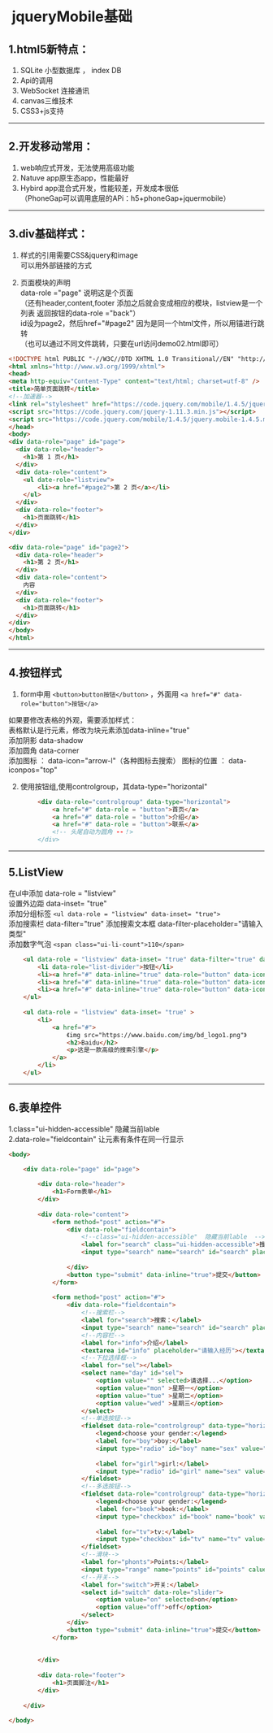 ﻿﻿
jqueryMobile基础
===

## 1.html5新特点：  

1. SQLite  小型数据库 ，  index DB  
2. Api的调用   
3. WebSocket 连接通讯
4. canvas三维技术
5. CSS3+js支持

---

## 2.开发移动常用：

1. web响应式开发，无法使用高级功能
2. Natuve app原生态app，性能最好
3. Hybird app混合式开发，性能较差，开发成本很低  
（PhoneGap可以调用底层的APi：h5+phoneGap+jquermobile）

---

## 3.div基础样式：

1. 样式的引用需要CSS&jquery和image  
可以用外部链接的方式

2. 页面模块的声明  
data-role ="page"    说明这是个页面  
（还有header,content,footer 添加之后就会变成相应的模块，listview是一个列表   返回按钮的data-role ="back"）   
id设为page2，然后href="#page2"    因为是同一个html文件，所以用锚进行跳转   
（也可以通过不同文件跳转，只要在url访问demo02.html即可）  

```html
<!DOCTYPE html PUBLIC "-//W3C//DTD XHTML 1.0 Transitional//EN" "http://www.w3.org/TR/xhtml1/DTD/xhtml1-transitional.dtd">
<html xmlns="http://www.w3.org/1999/xhtml">
<head>
<meta http-equiv="Content-Type" content="text/html; charset=utf-8" />
<title>简单页面跳转</title>
<!--加速器-->
<link rel="stylesheet" href="https://code.jquery.com/mobile/1.4.5/jquery.mobile-1.4.5.min.css">
<script src="https://code.jquery.com/jquery-1.11.3.min.js"></script>
<script src="https://code.jquery.com/mobile/1.4.5/jquery.mobile-1.4.5.min.js"></script>
</head>
<body>
<div data-role="page" id="page">
  <div data-role="header">
  	<h1>第 1 页</h1>
  </div>
  <div data-role="content">
    <ul date-role="listview">
        <li><a href="#page2">第 2 页</a></li>
    </ul>
  </div>
  <div data-role="footer">
  	<h1>页面跳转</h1>
  </div>
</div>

<div data-role="page" id="page2"> 
  <div data-role="header">
  	<h1>第 2 页</h1>
  </div>
  <div data-role="content">
	内容
  </div>
  <div data-role="footer">
  	<h1>页面跳转</h1>
  </div>
</div>
</body>
</html>
```

---

## 4.按钮样式

1. form中用 ``<button>button按钮</button>`` ，外面用 ``<a href="#" data-role="button">按钮</a> ``
 
如果要修改表格的外观，需要添加样式：  
表格默认是行元素，修改为块元素添加data-inline="true"    
添加阴影 data-shadow  
添加圆角 data-corner  
添加图标 ： data-icon="arrow-l"（各种图标去搜索）      图标的位置 ：  data-iconpos="top"

2. 使用按钮组,使用controlgroup，其data-type="horizontal"

```html
		<div data-role="controlgroup" data-type="horizontal">
			<a href="#" data-role = "button">首页</a>	
			<a href="#" data-role = "button">介绍</a>	
			<a href="#" data-role = "button">联系</a>		
			<!-- 头尾自动为圆角 --！>
		</div>
```

---

## 5.ListView
在ul中添加 data-role = "listview"   
设置外边距 data-inset= "true"  
添加分组标签 `` <ul data-role = "listview" data-inset= "true">  ``  
添加搜索栏  data-filter="true"     添加搜索文本框 data-filter-placeholder="请输入类型"  
添加数字气泡   ``<span class="ui-li-count">110</span>``

```html
    <ul data-role = "listview" data-inset= "true" data-filter="true" data-filter-placeholder="请输入类型">
    	<li data-role="list-divider">按钮</li>
        <li><a href="#" data-inline="true" data-role="button" data-icon="arrow-u">上</a></li>
        <li><a href="#" data-inline="true" data-role="button" data-icon="arrow-r">右</a></li>
        <li><a href="#" data-inline="true" data-role="button" data-icon="arrow-l" data-iconpos="top">上边左图标</a><span class="ui-li-count">110</span></li>
    </ul>
    
    <ul data-role = "listview" data-inset= "true" >
        <li>
            <a href="#">
            	《img src="https://www.baidu.com/img/bd_logo1.png"》
                <h2>Baidu</h2>
                <p>这是一款高级的搜索引擎</p>
            </a>
        </li>
    </ul>
```

---

## 6.表单控件

1.class="ui-hidden-accessible"  隐藏当前lable   
2.data-role="fieldcontain"  让元素有条件在同一行显示  

```html
<body>

    <div data-role="page" id="page">
      
        <div data-role="header">
        	<h1>Form表单</h1>
        </div>
        
        <div data-role="content">
        	<form method="post" action="#">
        		<div data-role="fieldcontain">
                	<!--class="ui-hidden-accessible"  隐藏当前lable  -->
                    <label for="search" class="ui-hidden-accessible">搜索：</label>
                    <input type="search" name="search" id="search" placeholder="请输入搜索内容" />
					
                </div>
                <button type="submit" data-inline="true">提交</button>
            </form>
            
            <form method="post" action="#">
				<div data-role="fieldcontain">
                	<!--搜索栏-->
                	<label for="search">搜索：</label>
                    <input type="search" name="search" id="search" placeholder="请输入搜索内容" />
					<!--内容栏-->
                    <label for="info">介绍</label>
                    <textarea id="info" placeholder="请输入经历"></textarea>
                    <!--下拉选择框-->
                    <label for="sel"></label>
                    <select name="day" id="sel">
                    	<option value="" selected>请选择...</option> 
                        <option value="mon" >星期一</option> 	
                        <option value="tue" >星期二</option> 
                        <option value="wed" >星期三</option> 
                    </select>
                    <!--单选按钮-->
                    <fieldset data-role="controlgroup" data-type="horizontal">
                    	<legend>choose your gender:</legend>
                        <label for="boy">boy:</label>
                        <input type="radio" id="boy" name="sex" value="boy">
                        
                        <label for="girl">girl:</label>
                        <input type="radio" id="girl" name="sex" value="girl">
                    </fieldset>
                    <!--多选按钮-->
                    <fieldset data-role="controlgroup" data-type="horizontal">
                    	<legend>choose your gender:</legend>
                        <label for="book">book:</label>
                        <input type="checkbox" id="book" name="book" value="book">
                        
                        <label for="tv">tv:</label>
                        <input type="checkbox" id="tv" name="tv" value="tv">
                    </fieldset>
                    <!--滑块-->
                    <label for="phonts">Points:</label>
                    <input type="range" name="points" id="points" calue="50" min="0" max="100"/>
                    <!--开关-->
                    <label for="switch">开关:</label>
                    <select id="switch" data-role="slider">
                    	<option value="on" selected>on</option>
                    	<option value="off">off</option>
                    </select>
                </div>
                <button type="submit" data-inline="true">提交</button>
            </form>
            
            
        </div>
        
        <div data-role="footer">
        	<h1>页面脚注</h1>
        </div>
      
    </div>

</body>
```




